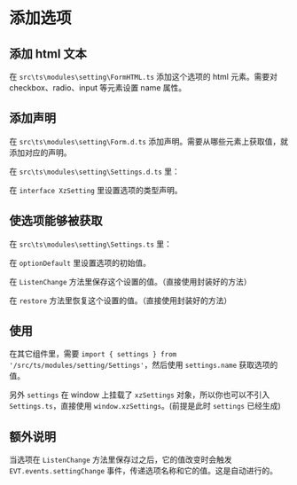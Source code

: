 # 添加选项

## 添加 html 文本

在 `src\ts\modules\setting\FormHTML.ts` 添加这个选项的 html 元素。需要对 checkbox、radio、input 等元素设置 name 属性。

## 添加声明

在 `src\ts\modules\setting\Form.d.ts` 添加声明。需要从哪些元素上获取值，就添加对应的声明。

在 `src\ts\modules\setting\Settings.d.ts` 里：

在 `interface XzSetting` 里设置选项的类型声明。

## 使选项能够被获取

在 `src\ts\modules\setting\Settings.ts` 里：

在 `optionDefault` 里设置选项的初始值。

在 `ListenChange` 方法里保存这个设置的值。（直接使用封装好的方法）

在 `restore` 方法里恢复这个设置的值。（直接使用封装好的方法）

## 使用

在其它组件里，需要 `import { settings } from '/src/ts/modules/setting/Settings'`，然后使用 `settings.name` 获取选项的值。

另外 `settings` 在 window 上挂载了 `xzSettings` 对象，所以你也可以不引入 `Settings.ts`，直接使用 `window.xzSettings`。(前提是此时 `settings` 已经生成)

## 额外说明

当选项在 `ListenChange` 方法里保存过之后，它的值改变时会触发 `EVT.events.settingChange` 事件，传递选项名称和它的值。这是自动进行的。
